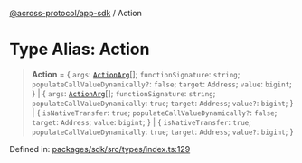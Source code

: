 [@across-protocol/app-sdk](../README.md) / Action

# Type Alias: Action

> **Action** = \{ `args`: [`ActionArg`](ActionArg.md)[]; `functionSignature`: `string`; `populateCallValueDynamically?`: `false`; `target`: `Address`; `value`: `bigint`; \} \| \{ `args`: [`ActionArg`](ActionArg.md)[]; `functionSignature`: `string`; `populateCallValueDynamically`: `true`; `target`: `Address`; `value?`: `bigint`; \} \| \{ `isNativeTransfer`: `true`; `populateCallValueDynamically?`: `false`; `target`: `Address`; `value`: `bigint`; \} \| \{ `isNativeTransfer`: `true`; `populateCallValueDynamically`: `true`; `target`: `Address`; `value?`: `bigint`; \}

Defined in: [packages/sdk/src/types/index.ts:129](https://github.com/across-protocol/toolkit/blob/6b29eb5487c0ac0b498f1f420b1793303bd8b70a/packages/sdk/src/types/index.ts#L129)
